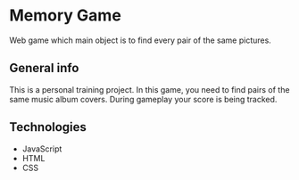 # Memory Game
Web game which main object is to find every pair of the same pictures.
## General info
This is a personal training project. In this game, you need to find pairs of the same music album covers. During gameplay your score is being tracked.
## Technologies
* JavaScript
* HTML
* CSS

